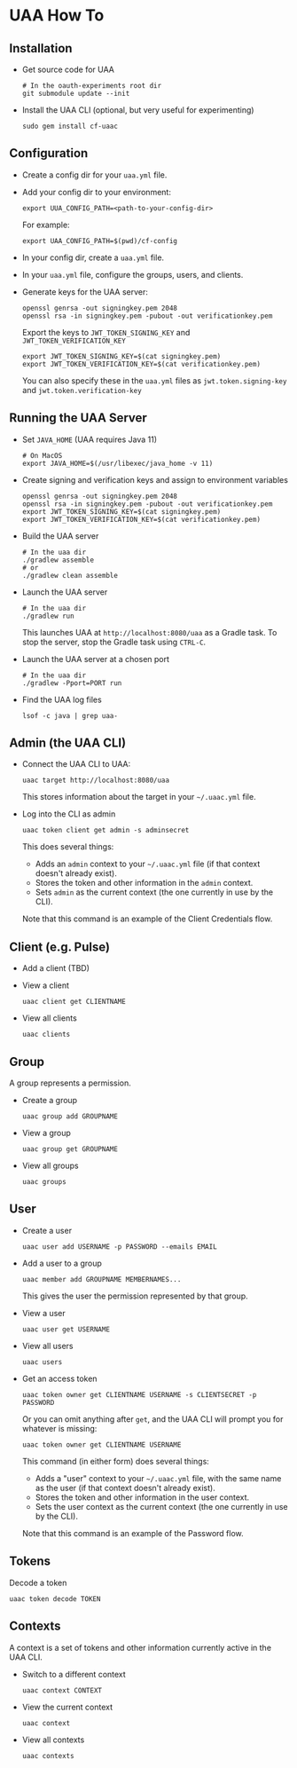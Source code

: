# UAA How To

## Installation

- Get source code for UAA

      # In the oauth-experiments root dir
      git submodule update --init

- Install the UAA CLI (optional, but very useful for experimenting)

      sudo gem install cf-uaac

## Configuration

- Create a config dir for your `uaa.yml` file.

- Add your config dir to your environment:

      export UUA_CONFIG_PATH=<path-to-your-config-dir>

  For example:

      export UAA_CONFIG_PATH=$(pwd)/cf-config

- In your config dir, create a `uaa.yml` file.

- In your `uaa.yml` file, configure the groups, users, and clients.
- Generate keys for the UAA server:

      openssl genrsa -out signingkey.pem 2048
      openssl rsa -in signingkey.pem -pubout -out verificationkey.pem

  Export the keys to `JWT_TOKEN_SIGNING_KEY` and `JWT_TOKEN_VERIFICATION_KEY`

      export JWT_TOKEN_SIGNING_KEY=$(cat signingkey.pem)
      export JWT_TOKEN_VERIFICATION_KEY=$(cat verificationkey.pem)

  You can also specify these in the `uaa.yml` files as `jwt.token.signing-key` and `jwt.token.verification-key`
## Running the UAA Server

- Set `JAVA_HOME` (UAA requires Java 11)

      # On MacOS
      export JAVA_HOME=$(/usr/libexec/java_home -v 11)

- Create signing and verification keys and assign to environment variables

      openssl genrsa -out signingkey.pem 2048
      openssl rsa -in signingkey.pem -pubout -out verificationkey.pem
      export JWT_TOKEN_SIGNING_KEY=$(cat signingkey.pem)
      export JWT_TOKEN_VERIFICATION_KEY=$(cat verificationkey.pem)

- Build the UAA server

      # In the uaa dir
      ./gradlew assemble
      # or
      ./gradlew clean assemble

- Launch the UAA server

      # In the uaa dir
      ./gradlew run

  This launches UAA at `http://localhost:8080/uaa`
  as a Gradle task.
  To stop the server,
  stop the Gradle task
  using `CTRL-C`.

- Launch the UAA server at a chosen port

      # In the uaa dir
      ./gradlew -Pport=PORT run

- Find the UAA log files

      lsof -c java | grep uaa-

## Admin (the UAA CLI)

- Connect the UAA CLI to UAA:

      uaac target http://localhost:8080/uaa

  This stores information about the target
  in your `~/.uaac.yml` file.

- Log into the CLI as admin

      uaac token client get admin -s adminsecret

  This does several things:

  - Adds an `admin` context
    to your `~/.uaac.yml` file
    (if that context doesn't already exist).
  - Stores the token and other information
    in the `admin` context.
  - Sets `admin` as the current context
    (the one currently in use by the CLI).

  Note that this command is an example of the Client Credentials flow.

## Client (e.g. Pulse)

- Add a client (TBD)

- View a client

      uaac client get CLIENTNAME

- View all clients

      uaac clients

## Group

A group represents a permission.

- Create a group

      uaac group add GROUPNAME

- View a group

      uaac group get GROUPNAME

- View all groups

      uaac groups

## User

- Create a user

      uaac user add USERNAME -p PASSWORD --emails EMAIL

- Add a user to a group

      uaac member add GROUPNAME MEMBERNAMES...

  This gives the user the permission represented by that group.

- View a user

      uaac user get USERNAME

- View all users

      uaac users

- Get an access token

      uaac token owner get CLIENTNAME USERNAME -s CLIENTSECRET -p PASSWORD

  Or you can omit anything after `get`, and the UAA CLI will prompt you for
  whatever is missing:

      uaac token owner get CLIENTNAME USERNAME

  This command (in either form) does several things:
  - Adds a "user" context
    to your `~/.uaac.yml` file,
    with the same name as the user
    (if that context doesn't already exist).
  - Stores the token and other information
    in the user context.
  - Sets the user context as the current context
    (the one currently in use by the CLI).

  Note that this command is an example of the Password flow.

## Tokens

Decode a token

    uaac token decode TOKEN

## Contexts

A context is a set of tokens and other information
currently active in the UAA CLI.

- Switch to a different context

      uaac context CONTEXT

- View the current context

      uaac context

- View all contexts

      uaac contexts
